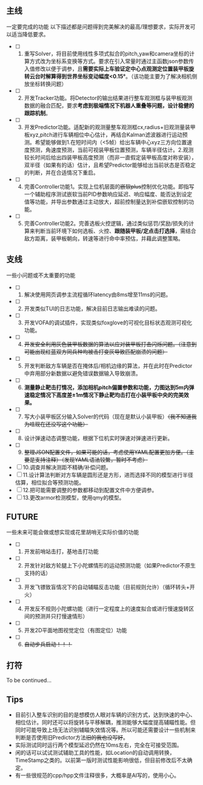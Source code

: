 ## 主线
一定要完成的功能
以下描述都是问题得到完美解决的最高/理想要求，实际开发可以适当降低要求。
- [ ] 1. 重写Solver，将目前使用线性多项式拟合的pitch,yaw和camera坐标的计算方式改为坐标系变换等方式。要求在引入常量时通过主函数json参数传入值修改以便于调参，且**需要实际上车验证定中心点观测定位置装甲板旋转云台时解算得到世界坐标变动幅度<0.15°**。（该功能主要为了解决相机侧放坐标转换问题）
- [ ] 2. 开发Tracker功能。将Detector的输出结果进行整车观测框与装甲板观测数据的融合匹配，要求**考虑到极端情况下机器人重叠等问题，设计稳健的跟踪机制**。
- [ ] 3. 开发Predictor功能。适配新的观测量整车观测框cx,radius+旧观测量装甲板xyz,pitch进行车辆相位中心估计，再结合Kalman滤波器进行运动预测。希望能够做到1.在短时间内（<5帧）给出车辆中心xyz三方向位置速度预测，角速度预测，当前可视装甲板位置预测，车辆半径估计。2.观测较长时间后给出四装甲板高度预测（而非一直假定装甲板高度对称安装），双半径（如果有的话）估计，且希望Predictor能够给出当前状态是否稳定的判断，并在合适情况下重启。
- [ ] 4. 完善Controller功能1。实现上位机层面的~~嵌软plus~~控制优化功能。即指写一个辅助程序测试嵌软当前PID参数响应延迟、响应幅度、能否达到设定值等功能，并导出参数通过主动放大，超前控制量达到补偿嵌软控制的功能。
- [ ] 5. 完善Controller功能2。完善选板火控逻辑，通过类似惩罚/奖励/损失的计算来判断当前环境下如何选板、火控、**跟随装甲板/定点击打选择**，需结合敌方距离，装甲板朝向，转速等进行命中率预估，并藉此调整策略。

## 支线
一些小问题或不太重要的功能
- [ ] 1. 解决使用网页调参主流程循环latency由8ms增至11ms的问题。
- [ ] 2. 开发类似TUI的日志功能，解决目前日志输出难读的问题。
- [ ] 3. 开发VOFA的调试插件，实现类似foxglove的可视化目标状态观测可视化功能。
- [ ] 4. ~~开发安全利用灰色装甲板数据的算法以应对装甲板打击闪烁问题。（注意到可能出现红蓝双方同兵种均被击打变灰导致匹配崩溃的问题）~~
- [ ] 5. 开发判断敌方车辆是否在掩体后/相机边缘的算法，并在此时在Predictor中弃用部分新数据以避免错误数据输入导致崩溃。
- [ ] 6. **测量静止靶击打情况，添加相机pitch偏置参数和功能，力图达到5m内弹速稳定情况下高度差±1m情况下静止靶均击打在小装甲板中央的完美效果。**
- [ ] 7. 写大小装甲板区分输入Solver的代码（现在是默认小装甲板）~~（我不知道我为啥现在还没写这个功能）~~
- [ ] 8. 设计弹速动态调整功能，根据下位机实时弹速对弹速进行更新。
- [ ] 9. ~~整理JSON配置文件，如果可能的话，考虑使用YAML配置更加方便。（主要是支持注释）（发现YAML语法较繁，暂时不考虑）~~
- [ ] 10.调查并解决测距不精确/补偿问题。
- [ ] 11.设计算法判断对方车辆是圆形还是方形，进而选择不同的模型进行半径估算，相位拟合等预测功能。
- [ ] 12.把可能需要调整的参数都移动到配置文件中方便调参。
- [ ] 13.更改armor检测模型，使用qmy的模型。

## FUTURE
一些未来可能会做或想实现或花里胡哨无实际价值的功能
- [ ] 1. 开发前哨站击打，基地击打功能
- [ ] 2. 开发针对敌方轮腿上下小陀螺情形的运动预测功能（如果Predictor不原生支持的话）
- [ ] 3. 开发飞镖致盲情况下的自动辅瞄反击功能（目前规则允许）（循环转头+开火）
- [ ] 4. 开发反不规则小陀螺功能（进行一定程度上的速度拟合或进行慢速旋转区间的预测并只打慢速情形）
- [ ] 5. 开发2D平面地图视觉定位（有图定位）功能
- [ ] 6. ~~自动步兵启动！！！~~

## 打符
To be continued...

## Tips
- 目前引入整车识别的目的是想模仿人眼对车辆的识别方式，达到快速的中心、相位估计。同时还可以将旋转与平移解耦，推测能够大幅度提高辅瞄性能。但同时可能导致上场无法识别辅瞄失效情况等。所以可能还需要设计一些机制来判断是否使用旧Predictor方法~~旧的我也没写好~~。
- 实际测试同时运行两个模型延迟仍然在10ms左右，完全在可接受范围。
- 闲的话可以试试测试辅助工具的性能，如Location的自动调用转换，TimeStamp之类的。以前第一版时测试性能影响很低，但目前修改后不太确定。
- 有一些很规范的cpp/hpp文件注释很多，大概率是AI写的，使用小心。